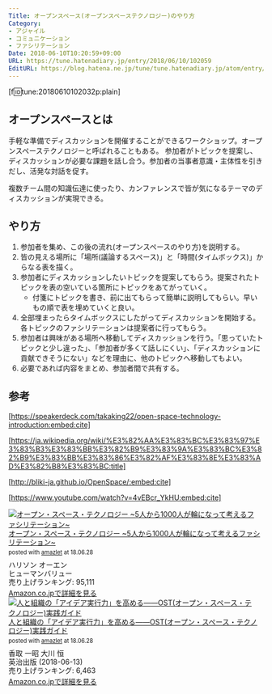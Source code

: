 ```yaml
---
Title: オープンスペース(オープンスペーステクノロジー)のやり方
Category:
- アジャイル
- コミュニケーション
- ファシリテーション
Date: 2018-06-10T10:20:59+09:00
URL: https://tune.hatenadiary.jp/entry/2018/06/10/102059
EditURL: https://blog.hatena.ne.jp/tune/tune.hatenadiary.jp/atom/entry/17391345971646265142
---
```


[f:id:tune:20180610102032p:plain]

## オープンスペースとは

手軽な準備でディスカッションを開催することができるワークショップ。オープンスペーステクノロジーと呼ばれることもある。
参加者がトピックを提案し、ディスカッションが必要な課題を話し合う。参加者の当事者意識・主体性を引きだし、活発な対話を促す。

複数チーム間の知識伝達に使ったり、カンファレンスで皆が気になるテーマのディスカッションが実現できる。

## やり方

1. 参加者を集め、この後の流れ(オープンスペースのやり方)を説明する。
2. 皆の見える場所に「場所(議論するスペース)」と「時間(タイムボックス)」からなる表を描く。
3. 参加者にディスカッションしたいトピックを提案してもらう。提案されたトピックを表の空いている箇所にトピックをあてがっていく。
    * 付箋にトピックを書き、前に出てもらって簡単に説明してもらい。早いもの順で表を埋めていくと良い。
4. 全部埋まったらタイムボックスにしたがってディスカッションを開始する。各トピックのファシリテーションは提案者に行ってもらう。
5. 参加者は興味がある場所へ移動してディスカッションを行う。「思っていたトピックと少し違った」、「参加者が多くて話しにくい」、「ディスカッションに貢献できそうにない」などを理由に、他のトピックへ移動してもよい。
6. 必要であれば内容をまとめ、参加者間で共有する。

## 参考

[https://speakerdeck.com/takaking22/open-space-technology-introduction:embed:cite]

[https://ja.wikipedia.org/wiki/%E3%82%AA%E3%83%BC%E3%83%97%E3%83%B3%E3%83%BB%E3%82%B9%E3%83%9A%E3%83%BC%E3%82%B9%E3%83%BB%E3%83%86%E3%82%AF%E3%83%8E%E3%83%AD%E3%82%B8%E3%83%BC:title]

[http://bliki-ja.github.io/OpenSpace/:embed:cite]

[https://www.youtube.com/watch?v=4vEBcr_YkHU:embed:cite]

<div class="amazlet-box" style="margin-bottom:0px;"><div class="amazlet-image" style="float:left;margin:0px 12px 1px 0px;"><a href="http://www.amazon.co.jp/exec/obidos/ASIN/4990329813/tunepolo-22/ref=nosim/" name="amazletlink" target="_blank"><img src="https://images-fe.ssl-images-amazon.com/images/I/51rodJkV7ML._SL160_.jpg" alt="オープン・スペース・テクノロジー ~5人から1000人が輪になって考えるファシリテーション~" style="border: none;" /></a></div><div class="amazlet-info" style="line-height:120%; margin-bottom: 10px"><div class="amazlet-name" style="margin-bottom:10px;line-height:120%"><a href="http://www.amazon.co.jp/exec/obidos/ASIN/4990329813/tunepolo-22/ref=nosim/" name="amazletlink" target="_blank">オープン・スペース・テクノロジー ~5人から1000人が輪になって考えるファシリテーション~</a><div class="amazlet-powered-date" style="font-size:80%;margin-top:5px;line-height:120%">posted with <a href="http://www.amazlet.com/" title="amazlet" target="_blank">amazlet</a> at 18.06.28</div></div><div class="amazlet-detail">ハリソン オーエン <br />ヒューマンバリュー <br />売り上げランキング: 95,111<br /></div><div class="amazlet-sub-info" style="float: left;"><div class="amazlet-link" style="margin-top: 5px"><a href="http://www.amazon.co.jp/exec/obidos/ASIN/4990329813/tunepolo-22/ref=nosim/" name="amazletlink" target="_blank">Amazon.co.jpで詳細を見る</a></div></div></div><div class="amazlet-footer" style="clear: left"></div></div>

<div class="amazlet-box" style="margin-bottom:0px;"><div class="amazlet-image" style="float:left;margin:0px 12px 1px 0px;"><a href="http://www.amazon.co.jp/exec/obidos/ASIN/4862762522/tunepolo-22/ref=nosim/" name="amazletlink" target="_blank"><img src="https://images-fe.ssl-images-amazon.com/images/I/51st5WrdXsL._SL160_.jpg" alt="人と組織の「アイデア実行力」を高める――OST(オープン・スペース・テクノロジー)実践ガイド" style="border: none;" /></a></div><div class="amazlet-info" style="line-height:120%; margin-bottom: 10px"><div class="amazlet-name" style="margin-bottom:10px;line-height:120%"><a href="http://www.amazon.co.jp/exec/obidos/ASIN/4862762522/tunepolo-22/ref=nosim/" name="amazletlink" target="_blank">人と組織の「アイデア実行力」を高める――OST(オープン・スペース・テクノロジー)実践ガイド</a><div class="amazlet-powered-date" style="font-size:80%;margin-top:5px;line-height:120%">posted with <a href="http://www.amazlet.com/" title="amazlet" target="_blank">amazlet</a> at 18.06.28</div></div><div class="amazlet-detail">香取 一昭 大川 恒 <br />英治出版 (2018-06-13)<br />売り上げランキング: 6,463<br /></div><div class="amazlet-sub-info" style="float: left;"><div class="amazlet-link" style="margin-top: 5px"><a href="http://www.amazon.co.jp/exec/obidos/ASIN/4862762522/tunepolo-22/ref=nosim/" name="amazletlink" target="_blank">Amazon.co.jpで詳細を見る</a></div></div></div><div class="amazlet-footer" style="clear: left"></div></div>

